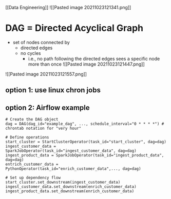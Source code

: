 [[Data Engineering]]
![[Pasted image 20211023121341.png]]
# DAG = Directed Acyclical Graph
- set of nodes connected by
    - directed edges
    - no cycles
        - i.e., no path following the directed edges sees a specific node more than once
![[Pasted image 20211023121447.png]]

![[Pasted image 20211023121557.png]]

## option 1: use linux chron jobs

## option 2: Airflow example
```
# Create the DAG object
dag = DAG(dag_id="example_dag", ..., schedule_interval="0 * * * *") # chrontab notation for "very hour"

# Define operations
start_cluster = StartClusterOperator(task_id="start_cluster", dag=dag)
ingest_customer_data = SparkJobOperator(task_id="ingest_customer_data", dag=dag)
ingest_product_data = SparkJobOperator(task_id="ingest_product_data", dag=dag)
entrich_customer_data = PythonOperator(task_id="enrich_customer_data",..., dag=dag)

# Set up dependency flow
start_cluster.set_downstream(ingest_customer_data)
ingest_customer_data.set_downstream(enrich_customer_data)
ingest_product_data.set_downstream(enrich_customer_data)

